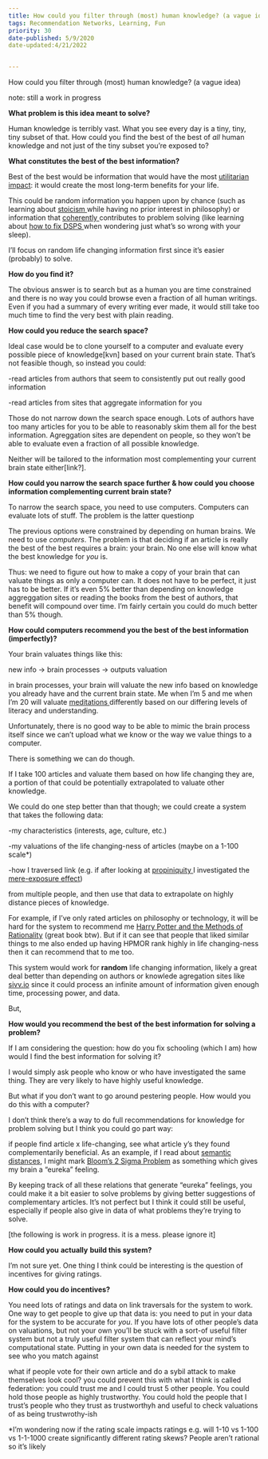 ```yaml
---
title: How could you filter through (most) human knowledge? (a vague idea)
tags: Recommendation Networks, Learning, Fun
priority: 30
date-published: 5/9/2020
date-updated:4/21/2022


---
```




How could you filter through (most) human knowledge? (a vague idea)

note: still a work in progress 

**What problem is this idea meant to solve?**

Human knowledge is terribly vast. What you see every day is a tiny, tiny, tiny subset of that. How could you find the best of the best of *all* human knowledge and not just of the tiny subset you’re exposed to? 

**What constitutes the best of the best information?** 

Best of the best would be information that would have the most [utilitarian impact](http://en.wikipedia.org/wiki/Utilitarianism): it would create the most long-term benefits for your life. 

This could be random information you happen upon by chance (such as learning about [stoicism ](http://en.wikipedia.org/wiki/Stoicism)while having no prior interest in philosophy) or information that [coherently ](http://supermemo.guru/wiki/Curing_DSPS_and_insomnia)contributes to problem solving (like learning about [how to fix DSPS ](https://supermemo.guru/wiki/Curing_DSPS_and_insomnia)when wondering just what’s so wrong with your sleep).

I’ll focus on random life changing information first since it’s easier (probably) to solve.  

**How do you find it?**

The obvious answer is to search but as a human you are time constrained and there is no way you could browse even a fraction of all human writings. Even if you had a summary of every writing ever made, it would still take too much time to find the very best with plain reading. 

**How could you reduce the search space?**

Ideal case would be to clone yourself to a computer and evaluate every possible piece of knowledge[kvn] based on your current brain state. That’s not feasible though, so instead you could:

-read articles from authors that seem to consistently put out really good information

-read articles from sites that aggregate information for you

Those do not narrow down the search space enough. Lots of authors have too many articles for you to be able to reasonably skim them all for the best information. Agreggation sites are dependent on people, so they won’t be able to evaluate even a fraction of all possible knowledge. 

Neither will be tailored to the information most complementing your current brain state either[link?]. 

**How could you narrow the search space further & how could you choose information complementing current brain state?**

To narrow the search space, you need to use computers. Computers can evaluate lots of stuff. The problem is the latter questionp

The previous options were constrained by depending on human brains. We need to use *computers*. The problem is that deciding if an article is really the best of the best requires a brain: your brain. No one else will know what the best knowledge for *you* is. 

Thus: we need to figure out how to make a copy of your brain that can valuate things as only a computer can. It does not have to be perfect, it just has to be better. If it’s even 5% better than depending on knowledge aggreggation sites or reading the books from the best of authors, that benefit will compound over time. I’m fairly certain you could do much better than 5% though. 

**How could computers recommend you the best of the best information (imperfectly)?**

Your brain valuates things like this:

new info -> brain processes -> outputs valuation

in brain processes, your brain will valuate the new info based on knowledge you already have and the current brain state. Me when I’m 5 and me when I’m 20 will valuate [meditations ](http://classics.mit.edu/Antoninus/meditations.html)differently based on our differing levels of literacy and understanding. 

Unfortunately, there is no good way to be able to mimic the brain process itself since we can’t upload what we know or the way we value things to a computer.

There is something we can do though.

If I take 100 articles and valuate them based on how life changing they are, a portion of that could be potentially extrapolated to valuate other knowledge. 

We could do one step better than that though; we could create a system that takes the following data:

-my characteristics (interests, age, culture, etc.)

-my valuations of the life changing-ness of articles (maybe on a 1-100 scale*)

-how I traversed link (e.g. if after looking at [propiniquity ](http://en.wikipedia.org/wiki/Propinquity)I investigated the [mere-exposure effect](http://en.wikipedia.org/wiki/Mere-exposure_effect))

from multiple people, and then use that data to extrapolate on highly distance pieces of knowledge. 

For example, if I’ve only rated articles on philosophy or technology, it will be hard for the system to recommend me [Harry Potter and the Methods of Rationality](http://hpmor.com/) (great book btw). But if it can see that people that liked similar things to me also ended up having HPMOR rank highly in life changing-ness then it can recommend that to me too.

This system would work for **random** life changing information, likely a great deal better than depending on authors or knowlede agregation sites like [sivv.io](http://https/www.sivv.io/) since it could process an infinite amount of information given enough time, processing power, and data. 

But, 

**How would you recommend the best of the best information for solving a problem?**

If I am considering the question: how do you fix schooling (which I am) how would I find the best information for solving it? 

I would simply ask people who know or who have investigated the same thing. They are very likely to have highly useful knowledge. 

But what if you don’t want to go around pestering people. How would you do this with a computer?

I don’t think there’s a way to do full recommendations for knowledge for problem solving but I think you could go part way:

if people find article x life-changing, see what article y’s they found complementarily beneficial. As an example, if I read about [semantic distances](http://supermemo.guru/wiki/Semantic_distance), I might mark [Bloom’s 2 Sigma Problem](http://en.wikipedia.org/wiki/Bloom's_2_sigma_problem) as something which gives my brain a “eureka” feeling. 

By keeping track of all these relations that generate “eureka” feelings, you could make it a bit easier to solve problems by giving better suggestions of complementary articles. It’s not perfect but I think it could still be useful, especially if people also give in data of what problems they’re trying to solve. 

[the following is work in progress. it is a mess. please ignore it] 

**How could you** **actually** **build this system?** 

I’m not sure yet. One thing I think could be interesting is the question of incentives for giving ratings.  

**How could you do incentives?** 

You need lots of ratings and data on link traversals for the system to work. One way to get people to give up that data is: you need to put in your data for the system to be accurate for *you*. If you have lots of other people’s data on valuations, but not your own you’ll be stuck with a sort-of useful filter system but not a truly useful filter system that can reflect your mind’s computational state. Putting in your own data is needed for the system to see who you match against 

what if people vote for their own article and do a sybil attack to make themselves look cool? you could prevent this with what I think is called federation: you could trust me and I could trust 5 other people. You could hold those people as highly trustworthy. You could hold the people that I trust’s people who they trust as trustworthyh and useful to check valuations of as being trustwrothy-ish 

*I’m wondering now if the rating scale impacts ratings e.g. will 1-10 vs 1-100 vs 1-1-1000 create significantly different rating skews? People aren’t rational so it’s likely 